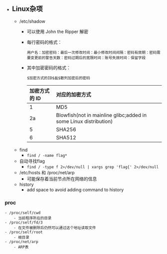 - ## Linux杂项
	- /etc/shadow
		- 可以使用 John the Ripper 解密
		- 每行密码的格式：
		  
		  ```none
		  用户名：加密密码：最后一次修改时间：最小修改时间间隔：密码有效期：密码需要变更前的警告天数：密码过期后的宽限时间：账号失效时间：保留字段
		  ```
		- 其中加密密码的格式：
		  
		  ```none
		  $加密方式的ID$盐$散列加密后的密码
		  ```
		  
		  | 加密方式的 ID | 对应的加密方式                                                   |
		  | :------------ | :--------------------------------------------------------------- |
		  | 1             | MD5                                                              |
		  | 2a            | Blowfish(not in mainline glibc;added in some Linux distribution) |
		  | 5             | SHA256                                                           |
		  | 6             | SHA512                                                           |
	- find
		- `find / -name flag*`
	- 自动寻找flag
		- `find / -type f 2>/dev/null | xargs grep 'flag{' 2>/dev/null`
	- /etc/hosts 和 /proc/net/arp
		- 可能保存着当前节点所在网络的信息
	- history
		- add space to avoid adding command to history
### proc
	- /proc/self/cwd
		- 当前程序所在的目录
	- /proc/self/fd/3
		- 在文件被删除后仍然可以通过这个地址读取文件
	- /proc/self/root
		- 根目录
	- /proc/net/arp
		- ARP表